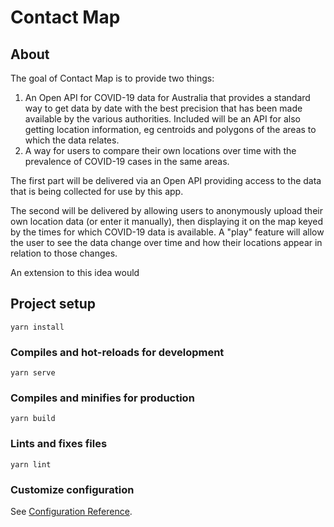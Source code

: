 # Contact Map

## About
The goal of Contact Map is to provide two things:

1. An Open API for COVID-19 data for Australia that provides a standard way to get data by date with the best precision that has been made available by the various authorities. Included will be an API for also getting location information, eg centroids and polygons of the areas to which the data relates.
2. A way for users to compare their own locations over time with the prevalence of COVID-19 cases in the same areas.

The first part will be delivered via an Open API providing access to the data that is being collected for use by this app.

The second will be delivered by allowing users to anonymously upload their own location data (or enter it manually), then displaying it on the map keyed by the times for which COVID-19 data is available. A "play" feature will allow the user to see the data change over time and how their locations appear in relation to those changes.

An extension to this idea would 

## Project setup
```
yarn install
```

### Compiles and hot-reloads for development
```
yarn serve
```

### Compiles and minifies for production
```
yarn build
```

### Lints and fixes files
```
yarn lint
```

### Customize configuration
See [Configuration Reference](https://cli.vuejs.org/config/).
